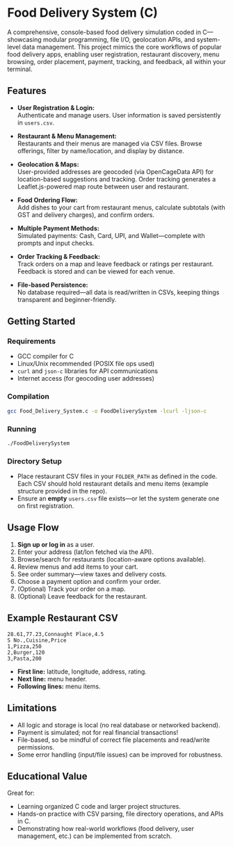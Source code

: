 # Food Delivery System (C)

A comprehensive, console-based food delivery simulation coded in C—showcasing modular programming, file I/O, geolocation APIs, and system-level data management. This project mimics the core workflows of popular food delivery apps, enabling user registration, restaurant discovery, menu browsing, order placement, payment, tracking, and feedback, all within your terminal.

## Features

- **User Registration & Login:**  
  Authenticate and manage users. User information is saved persistently in `users.csv`.

- **Restaurant & Menu Management:**  
  Restaurants and their menus are managed via CSV files. Browse offerings, filter by name/location, and display by distance.

- **Geolocation & Maps:**  
  User-provided addresses are geocoded (via OpenCageData API) for location-based suggestions and tracking. Order tracking generates a Leaflet.js-powered map route between user and restaurant.

- **Food Ordering Flow:**  
  Add dishes to your cart from restaurant menus, calculate subtotals (with GST and delivery charges), and confirm orders.

- **Multiple Payment Methods:**  
  Simulated payments: Cash, Card, UPI, and Wallet—complete with prompts and input checks.

- **Order Tracking & Feedback:**  
  Track orders on a map and leave feedback or ratings per restaurant. Feedback is stored and can be viewed for each venue.

- **File-based Persistence:**  
  No database required—all data is read/written in CSVs, keeping things transparent and beginner-friendly.

## Getting Started

### Requirements

- GCC compiler for C
- Linux/Unix recommended (POSIX file ops used)
- `curl` and `json-c` libraries for API communications
- Internet access (for geocoding user addresses)

### Compilation

```bash
gcc Food_Delivery_System.c -o FoodDeliverySystem -lcurl -ljson-c
```

### Running

```bash
./FoodDeliverySystem
```

### Directory Setup

- Place restaurant CSV files in your `FOLDER_PATH` as defined in the code. Each CSV should hold restaurant details and menu items (example structure provided in the repo).
- Ensure an **empty** `users.csv` file exists—or let the system generate one on first registration.

## Usage Flow

1. **Sign up or log in** as a user.
2. Enter your address (lat/lon fetched via the API).
3. Browse/search for restaurants (location-aware options available).
4. Review menus and add items to your cart.
5. See order summary—view taxes and delivery costs.
6. Choose a payment option and confirm your order.
7. (Optional) Track your order on a map.
8. (Optional) Leave feedback for the restaurant.

## Example Restaurant CSV

```
28.61,77.23,Connaught Place,4.5
S No.,Cuisine,Price
1,Pizza,250
2,Burger,120
3,Pasta,200
```
- **First line:** latitude, longitude, address, rating.
- **Next line:** menu header.
- **Following lines:** menu items.

## Limitations

- All logic and storage is local (no real database or networked backend).
- Payment is simulated; not for real financial transactions!
- File-based, so be mindful of correct file placements and read/write permissions.
- Some error handling (input/file issues) can be improved for robustness.

## Educational Value

Great for:
- Learning organized C code and larger project structures.
- Hands-on practice with CSV parsing, file directory operations, and APIs in C.
- Demonstrating how real-world workflows (food delivery, user management, etc.) can be implemented from scratch.
